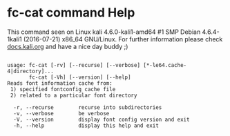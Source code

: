# fc-cat command Help
 
 This command seen on Linux kali 4.6.0-kali1-amd64 #1 SMP Debian 4.6.4-1kali1 (2016-07-21) x86_64 GNU/Linux. For further information please check [docs.kali.org](docs.kali.org) and have a nice day buddy ;) 

~~~

usage: fc-cat [-rv] [--recurse] [--verbose] [*-le64.cache-4|directory]...
       fc-cat [-Vh] [--version] [--help]
Reads font information cache from:
 1) specified fontconfig cache file
 2) related to a particular font directory

  -r, --recurse        recurse into subdirectories
  -v, --verbose        be verbose
  -V, --version        display font config version and exit
  -h, --help           display this help and exit

~~~
